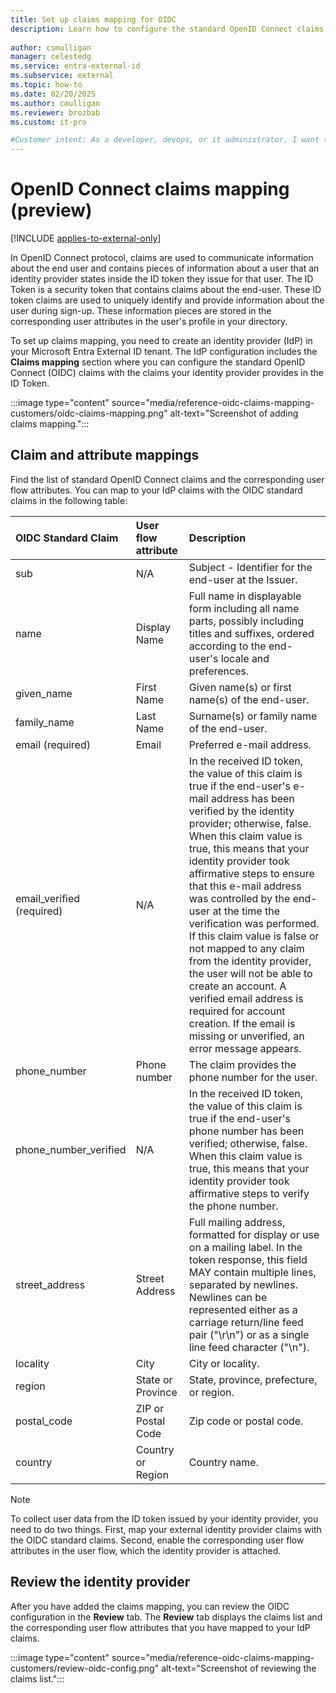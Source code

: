 ```yaml
---
title: Set up claims mapping for OIDC
description: Learn how to configure the standard OpenID Connect claims with the claims your identity provider provides in your external tenant.
 
author: csmulligan
manager: celestedg
ms.service: entra-external-id
ms.subservice: external
ms.topic: how-to
ms.date: 02/20/2025
ms.author: cmulligan
ms.reviewer: brozbab
ms.custom: it-pro

#Customer intent: As a developer, devops, or it administrator, I want to learn how to configure the standard OpenID Connect claims with the claims my identity provider provides in my external tenant.
---
```


# OpenID Connect claims mapping (preview)

[!INCLUDE [applies-to-external-only](../includes/applies-to-external-only.md)]

In OpenID Connect protocol, claims are used to communicate information about the end user and contains pieces of information about a user that an identity provider states inside the ID token they issue for that user. The ID Token is a security token that contains claims about the end-user. These ID token claims are used to uniquely identify and provide information about the user during sign-up. These information pieces are stored in the corresponding user attributes in the user's profile in your directory.

To set up claims mapping, you need to create an identity provider (IdP) in your Microsoft Entra External ID tenant. The IdP configuration includes the **Claims mapping** section where you can configure the standard OpenID Connect (OIDC) claims with the claims your identity provider provides in the ID Token.

:::image type="content" source="media/reference-oidc-claims-mapping-customers/oidc-claims-mapping.png" alt-text="Screenshot of adding claims mapping.":::

## Claim and attribute mappings

Find the list of standard OpenID Connect claims and the corresponding user flow attributes. You can map to your IdP claims with the OIDC standard claims in the following table:

|OIDC Standard Claim|User flow attribute|Description|
|:-------|:-------|:----------|
|sub|N/A|Subject - Identifier for the end-user at the Issuer.|
|name|Display Name|Full name in displayable form including all name parts, possibly including titles and suffixes, ordered according to the end-user's locale and preferences.|
|given_name|First Name |Given name(s) or first name(s) of the end-user.|
|family_name|Last Name |Surname(s) or family name of the end-user.|
|email (required)|Email|Preferred e-mail address.|
|email_verified (required)|N/A|In the received ID token, the value of this claim is true if the end-user's e-mail address has been verified by the identity provider; otherwise, false. When this claim value is true, this means that your identity provider took affirmative steps to ensure that this e-mail address was controlled by the end-user at the time the verification was performed. If this claim value is false or not mapped to any claim from the identity provider, the user will not be able to create an account. A verified email address is required for account creation. If the email is missing or unverified, an error message appears.|
|phone_number|Phone number|The claim provides the phone number for the user.|
|phone_number_verified|N/A|In the received ID token, the value of this claim is true if the end-user's phone number has been verified; otherwise, false. When this claim value is true, this means that your identity provider took affirmative steps to verify the phone number.|
|street_address|Street Address|Full mailing address, formatted for display or use on a mailing label. In the token response, this field MAY contain multiple lines, separated by newlines. Newlines can be represented either as a carriage return/line feed pair ("\r\n") or as a single line feed character ("\n").|
|locality |City|City or locality.|
|region|State or Province|State, province, prefecture, or region.|
|postal_code|ZIP or Postal Code|Zip code or postal code.|
|country |Country or Region|Country name.|

> [!NOTE]
> To collect user data from the ID token issued by your identity provider, you need to do two things. First, map your external identity provider claims with the OIDC standard claims. Second, enable the corresponding user flow attributes in the user flow, which the identity provider is attached.

## Review the identity provider

After you have added the claims mapping, you can review the OIDC configuration in the **Review** tab. The **Review** tab displays the claims list and the corresponding user flow attributes that you have mapped to your IdP claims. 

:::image type="content" source="media/reference-oidc-claims-mapping-customers/review-oidc-config.png" alt-text="Screenshot of reviewing the claims list.":::